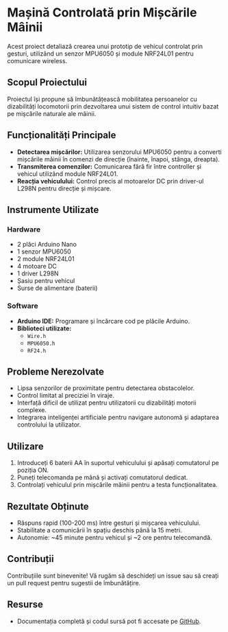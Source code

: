 # Mașină Controlată prin Mișcările Mâinii

Acest proiect detaliază crearea unui prototip de vehicul controlat prin gesturi, utilizând un senzor MPU6050 și module NRF24L01 pentru comunicare wireless.

## Scopul Proiectului

Proiectul își propune să îmbunătățească mobilitatea persoanelor cu dizabilități locomotorii prin dezvoltarea unui sistem de control intuitiv bazat pe mișcările naturale ale mâinii.

## Funcționalități Principale

- **Detectarea mișcărilor:** Utilizarea senzorului MPU6050 pentru a converti mișcările mâinii în comenzi de direcție (înainte, înapoi, stânga, dreapta).
- **Transmiterea comenzilor:** Comunicarea fără fir între controller și vehicul utilizând module NRF24L01.
- **Reacția vehiculului:** Control precis al motoarelor DC prin driver-ul L298N pentru direcție și mișcare.

## Instrumente Utilizate

### Hardware
- 2 plăci Arduino Nano
- 1 senzor MPU6050
- 2 module NRF24L01
- 4 motoare DC
- 1 driver L298N
- Șasiu pentru vehicul
- Surse de alimentare (baterii)

### Software
- **Arduino IDE:** Programare și încărcare cod pe plăcile Arduino.
- **Biblioteci utilizate:**
  - `Wire.h`
  - `MPU6050.h`
  - `RF24.h`

## Probleme Nerezolvate

- Lipsa senzorilor de proximitate pentru detectarea obstacolelor.
- Control limitat al preciziei în viraje.
- Interfață dificil de utilizat pentru utilizatorii cu dizabilități motorii complexe.
- Integrarea inteligenței artificiale pentru navigare autonomă și adaptarea controlului la utilizator.

## Utilizare

1. Introduceți 6 baterii AA în suportul vehiculului și apăsați comutatorul pe poziția ON.
2. Puneți telecomanda pe mână și activați comutatorul dedicat.
3. Controlați vehiculul prin mișcările mâinii pentru a testa funcționalitatea.

## Rezultate Obținute

- Răspuns rapid (100-200 ms) între gesturi și mișcarea vehiculului.
- Stabilitate a comunicării în spațiu deschis până la 15 metri.
- Autonomie: ~45 minute pentru vehicul și ~2 ore pentru telecomandă.

## Contribuții

Contribuțiile sunt binevenite! Vă rugăm să deschideți un issue sau să creați un pull request pentru sugestii de îmbunătățire.

## Resurse

- Documentația completă și codul sursă pot fi accesate pe [GitHub](https://github.com/ioana333/Masina-controlata-prin-gesturile-mainii).
